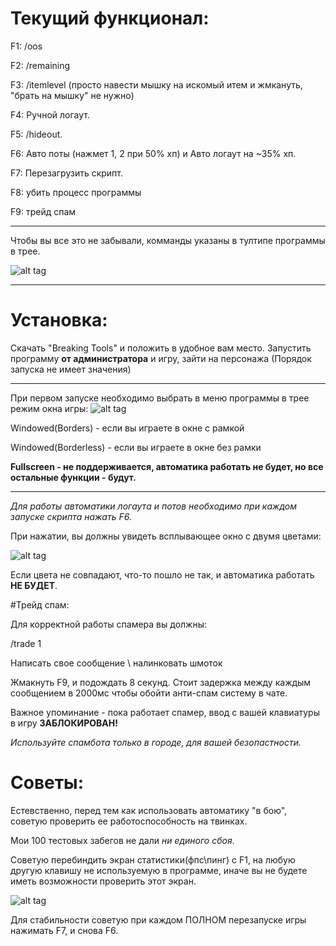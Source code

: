 # Текущий функционал:
F1: /oos

F2: /remaining

F3: /itemlevel (просто навести мышку на искомый итем и жмкануть, "брать на мышку" не нужно)

F4: Ручной логаут.

F5: /hideout.

F6: Авто поты (нажмет 1, 2 при 50% хп) и Авто логаут на ~35% хп.

F7: Перезагрузить скрипт.

F8: убить процесс программы

F9: трейд спам
***
Чтобы вы все это не забывали, комманды указаны в тултипе программы в трее.

![alt tag](http://dl2.joxi.net/drive/0010/0123/667771/150602/d651289c43.jpg)
***
# Установка:

Скачать "Breaking Tools" и положить в удобное вам место.
Запустить программу **от администратора** и игру, зайти на персонажа (Порядок запуска не имеет значения)
***
При первом запуске необходимо выбрать в меню программы в трее режим окна игры:
![alt tag](http://dl1.joxi.net/drive/0010/0123/667771/150602/f16ab04144.jpg)

Windowed(Borders) - если вы играете в окне с рамкой

Windowed(Borderless) - если вы играете в окне без рамки

**Fullscreen - не поддерживается, автоматика работать не будет, но все остальные функции - будут.**
***
*Для работы автоматики логаута и потов необходимо при каждом запуске скрипта нажать F6.*

При нажатии, вы должны увидеть всплывающее окно с двумя цветами:

![alt tag](http://dl2.joxi.net/drive/0010/0123/667771/150602/8d4bf4da27.jpg)

Если цвета не совпадают, что-то пошло не так, и автоматика работать **НЕ БУДЕТ**.

#Трейд спам:

Для корректной работы спамера вы должны:

/trade 1

Написать свое сообщение \ налинковать шмоток

Жмакнуть F9, и подождать 8 секунд. Стоит задержка между каждым сообщением в 2000мс чтобы обойти анти-спам систему в чате.

Важное упоминание - пока работает спамер, ввод с вашей клавиатуры в игру **ЗАБЛОКИРОВАН!**

*Используйте спамбота только в городе, для вашей безопастности.*

# Советы:

Естевственно, перед тем как использовать автоматику "в бою", советую проверить ее работоспособность на твинках.

Мои 100 тестовых забегов не дали *ни единого сбоя*.

Советую перебиндить экран статистики(фпс\пинг) с F1, на любую другую клавишу не используемую в программе,
иначе вы не будете иметь возможности проверить этот экран.

![alt tag](http://dl2.joxi.net/drive/0010/0123/667771/150602/648776ddd8.jpg)

Для стабильности советую при каждом ПОЛНОМ перезапуске игры нажимать F7, и снова F6.
